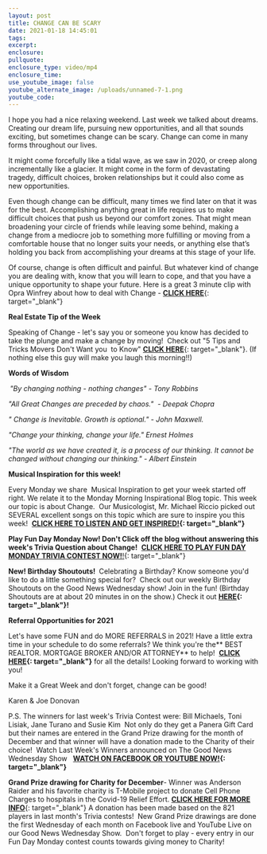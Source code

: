 ```yaml
---
layout: post
title: CHANGE CAN BE SCARY
date: 2021-01-18 14:45:01
tags:
excerpt:
enclosure:
pullquote:
enclosure_type: video/mp4
enclosure_time:
use_youtube_image: false
youtube_alternate_image: /uploads/unnamed-7-1.png
youtube_code:
---
```


I hope you had a nice relaxing weekend. Last week we talked about dreams. Creating our dream life, pursuing new opportunities, and all that sounds exciting, but sometimes change can be scary. Change can come in many forms throughout our lives.

It might come forcefully like a tidal wave, as we saw in 2020, or creep along incrementally like a glacier. It might come in the form of devastating tragedy, difficult choices, broken relationships but it could also come as new opportunities.

Even though change can be difficult, many times we find later on that it was for the best. Accomplishing anything great in life requires us to make difficult choices that push us beyond our comfort zones. That might mean broadening your circle of friends while leaving some behind, making a change from a mediocre job to something more fulfilling or moving from a comfortable house that no longer suits your needs, or anything else that’s holding you back from accomplishing your dreams at this stage of your life.

Of course, change is often difficult and painful. But whatever kind of change you are dealing with, know that you will learn to cope, and that you have a unique opportunity to shape your future. Here is a great 3 minute clip with Opra Winfrey about how to deal with Change -&nbsp;[**CLICK HERE**](https://t.e2ma.net/click/xyd2bd/5wd3tzj/hm9h2g){: target="_blank"}

**Real Estate Tip of the Week&nbsp;**

Speaking of Change - let's say you or someone you know has decided to take the plunge and make a change by moving\!&nbsp; Check out "5 Tips and Tricks Movers Don't Want you&nbsp; to Know"&nbsp;[**CLICK HERE**](https://t.e2ma.net/click/xyd2bd/5wd3tzj/xeai2g){: target="_blank"}. (If nothing else this guy will make you laugh this morning\!\!)

**Words of Wisdom&nbsp;**

**&nbsp;***"By changing nothing - nothing changes" - Tony Robbins&nbsp; &nbsp;*

*"All Great Changes are preceded by chaos."&nbsp; - Deepak Chopra&nbsp; &nbsp;*

*" Change is Inevitable. Growth is optional." - John Maxwell.&nbsp; &nbsp; &nbsp;*

*"Change your thinking, change your life." Ernest Holmes&nbsp; &nbsp;*

*"The world as we have created it, is a process of our thinking. It cannot be changed without changing our thinking." - Albert Einstein*

**Musical Inspiration for this week\!&nbsp;**

Every Monday we share&nbsp; Musical Inspiration to get your week started off right. We relate it to the Monday Morning Inspirational Blog topic. This week our topic is about Change.&nbsp; Our Musicologist, Mr. Michael Riccio picked out SEVERAL excellent songs on this topic which are sure to inspire you this week\! &nbsp;**[CLICK HERE TO LISTEN AND GET INSPIRED\!](https://t.e2ma.net/click/xyd2bd/5wd3tzj/d7ai2g){: target="_blank"}**

**Play Fun Day Monday Now\!&nbsp;**Don't Click off the blog without answering this week's Trivia Question about Change**\!**&nbsp;&nbsp;[**CLICK HERE TO PLAY FUN DAY MONDAY TRIVIA CONTEST NOW\!**\!](https://t.e2ma.net/click/xyd2bd/5wd3tzj/tzbi2g){: target="_blank"}

**New\! Birthday Shoutouts\!&nbsp;**&nbsp;Celebrating a Birthday? Know someone you'd like to do a little something special for?&nbsp; Check out our weekly Birthday Shoutouts on the Good News Wednesday show\! Join in the fun\! (Birthday Shoutouts are at about 20 minutes in on the show.) Check it out&nbsp;**[HERE](https://t.e2ma.net/click/xyd2bd/5wd3tzj/9rci2g){: target="_blank"}\!**

**Referral Opportunities for 2021**

Let's have some FUN and do MORE REFERRALS in 2021\! Have a little extra time in your schedule to do some referrals? We think you're the**&nbsp;BEST REALTOR. MORTGAGE BROKER AND/OR ATTORNEY**&nbsp;to help\! &nbsp;**[CLICK HERE](https://t.e2ma.net/click/xyd2bd/5wd3tzj/pkdi2g){: target="_blank"}**&nbsp;for all the details\! Looking forward to working with you\!

Make it a Great Week and don't forget, change can be good\!

Karen & Joe Donovan&nbsp;

P.S. The winners for last week's Trivia Contest were: Bill Michaels, Toni Lisiak, Jane Turano and Susie Kim &nbsp;Not only do they get a Panera Gift Card but their names are entered in the Grand Prize drawing for the month of December and that winner will have a donation made to the Charity of their choice\! &nbsp;Watch Last Week's Winners announced on The Good News Wednesday Show &nbsp;&nbsp;**[WATCH ON FACEBOOK OR YOUTUBE NOW\!](https://t.e2ma.net/click/xyd2bd/5wd3tzj/5cei2g){: target="_blank"}**

**Grand Prize drawing for Charity for December**\- Winner was Anderson Raider and his favorite charity is T-Mobile project to donate Cell Phone Charges to hospitals in the Covid-19 Relief Effort.&nbsp;[**CLICK HERE FOR MORE INFO**](https://t.e2ma.net/click/xyd2bd/5wd3tzj/l5ei2g){: target="_blank"}&nbsp;A donation has been made based on the 821 players in last month's Trivia contests\!&nbsp; New Grand Prize drawings are done the first Wednesday of each month on Facebook live and YouTube Live on our Good News Wednesday Show.&nbsp; Don't forget to play - every entry in our Fun Day Monday contest counts towards giving money to Charity\!&nbsp;
